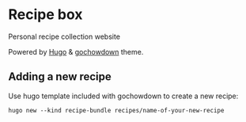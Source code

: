 # Recipe box

Personal recipe collection website

Powered by [Hugo](https://gohugo.io/) & [gochowdown](https://themes.gohugo.io/themes/gochowdown/) theme.

## Adding a new recipe

Use hugo template included with gochowdown to create a new recipe:

`hugo new --kind recipe-bundle recipes/name-of-your-new-recipe`

